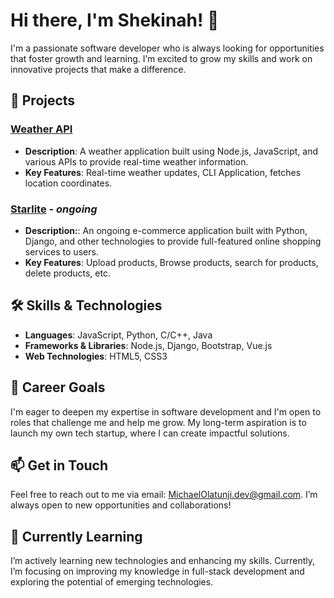 # Hi there, I'm Shekinah! 👋

I'm a passionate software developer who is always looking for opportunities that foster growth and learning. I’m excited to grow my skills and work on innovative projects that make a difference. 

## 🚀 Projects
### [Weather API](https://github.com/i-am-Shekinah/weather-app)
- **Description**: A weather application built using Node.js, JavaScript, and various APIs to provide real-time weather information.
- **Key Features**: Real-time weather updates, CLI Application, fetches location coordinates.

### [Starlite](https://github.com/i-am-Shekinah/starlite) - *ongoing*
- **Description:**: An ongoing e-commerce application built with Python, Django, and other technologies to provide full-featured online shopping services to users.
- **Key Features**: Upload products, Browse products, search for products, delete products, etc.

## 🛠 Skills & Technologies
- **Languages**: JavaScript, Python, C/C++, Java
- **Frameworks & Libraries**: Node.js, Django, Bootstrap, Vue.js
- **Web Technologies**: HTML5, CSS3

## 🌟 Career Goals
I'm eager to deepen my expertise in software development and I'm open to roles that challenge me and help me grow. My long-term aspiration is to launch my own tech startup, where I can create impactful solutions.

## 📫 Get in Touch
Feel free to reach out to me via email: [MichaelOlatunji.dev@gmail.com](mailto:MichaelOlatunji.dev@gmail.com). I’m always open to new opportunities and collaborations!

## 🌱 Currently Learning
I’m actively learning new technologies and enhancing my skills. Currently, I’m focusing on improving my knowledge in full-stack development and exploring the potential of emerging technologies.

<!---
i-am-Shekinah/i-am-Shekinah is a ✨ special ✨ repository because its `README.md` (this file) appears on your GitHub profile.
You can click the Preview link to take a look at your changes.
--->
